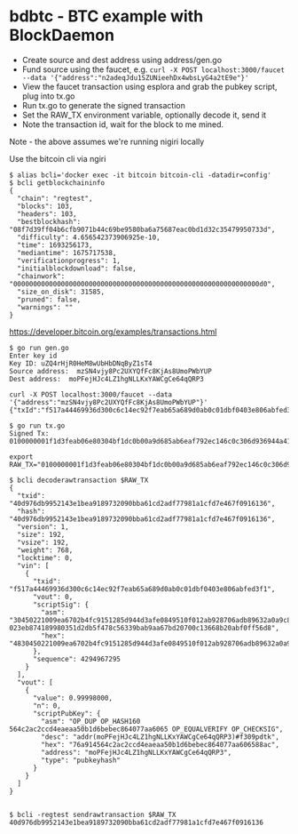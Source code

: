 # bdbtc - BTC example with BlockDaemon

* Create source and dest address using address/gen.go
* Fund source using the faucet, e.g. `curl -X POST localhost:3000/faucet --data '{"address":"n2adeqJdu1SZUNieehDx4wbsLyG4a2tE9e"}'`
* View the faucet transaction using esplora and grab the pubkey script, plug into tx.go
* Run tx.go to generate the signed transaction
* Set the RAW_TX environment variable, optionally decode it, send it
* Note the transaction id, wait for the block to me mined.

Note - the above assumes we're running nigiri locally

Use the bitcoin cli via ngiri

```
$ alias bcli='docker exec -it bitcoin bitcoin-cli -datadir=config'
$ bcli getblockchaininfo
{
  "chain": "regtest",
  "blocks": 103,
  "headers": 103,
  "bestblockhash": "08f7d39ff04b6cfb9071b44c69be9580ba6a75687eac0bd1d32c35479950733d",
  "difficulty": 4.656542373906925e-10,
  "time": 1693256173,
  "mediantime": 1675717538,
  "verificationprogress": 1,
  "initialblockdownload": false,
  "chainwork": "00000000000000000000000000000000000000000000000000000000000000d0",
  "size_on_disk": 31585,
  "pruned": false,
  "warnings": ""
}
```


https://developer.bitcoin.org/examples/transactions.html

```
$ go run gen.go 
Enter key id
Key ID: uZQ4rHjR0HeM8wUbHbDNqByZ1sT4
Source address:  mzSN4vjy8Pc2UXYQfFc8KjAs8UmoPWbYUP
Dest address:  moPFejHJc4LZ1hgNLLKxYAWCgCe64qQRP3

curl -X POST localhost:3000/faucet --data '{"address":"mzSN4vjy8Pc2UXYQfFc8KjAs8UmoPWbYUP"}'
{"txId":"f517a44469936d300c6c14ec92f7eab65a689d0ab0c01dbf0403e806abfed3f1"}
```



```
$ go run tx.go 
Signed Tx: 0100000001f1d3feab06e80304bf1dc0b00a9d685ab6eaf792ec146c0c306d936944a417f5000000006b4830450221009ea6702b4fc9151285d944d3afe0849510f012ab928706adb89632a0a9c8808602200311ff1e4bd061019760cdddf4e21d6e54398ccf44ad65c5e2fa79f387e999610121023eb874189980351d2db5f478c56339bab9aa67bd20700c13668b20abf0ff56d8ffffffff0130d9f505000000001976a914564c2ac2ccd4eaeaa50b1d6bebec864077aa606588ac00000000
```

```
export RAW_TX="0100000001f1d3feab06e80304bf1dc0b00a9d685ab6eaf792ec146c0c306d936944a417f5000000006b4830450221009ea6702b4fc9151285d944d3afe0849510f012ab928706adb89632a0a9c8808602200311ff1e4bd061019760cdddf4e21d6e54398ccf44ad65c5e2fa79f387e999610121023eb874189980351d2db5f478c56339bab9aa67bd20700c13668b20abf0ff56d8ffffffff0130d9f505000000001976a914564c2ac2ccd4eaeaa50b1d6bebec864077aa606588ac00000000"

$ bcli decoderawtransaction $RAW_TX
{
  "txid": "40d976db9952143e1bea9189732090bba61cd2adf77981a1cfd7e467f0916136",
  "hash": "40d976db9952143e1bea9189732090bba61cd2adf77981a1cfd7e467f0916136",
  "version": 1,
  "size": 192,
  "vsize": 192,
  "weight": 768,
  "locktime": 0,
  "vin": [
    {
      "txid": "f517a44469936d300c6c14ec92f7eab65a689d0ab0c01dbf0403e806abfed3f1",
      "vout": 0,
      "scriptSig": {
        "asm": "30450221009ea6702b4fc9151285d944d3afe0849510f012ab928706adb89632a0a9c8808602200311ff1e4bd061019760cdddf4e21d6e54398ccf44ad65c5e2fa79f387e99961[ALL] 023eb874189980351d2db5f478c56339bab9aa67bd20700c13668b20abf0ff56d8",
        "hex": "4830450221009ea6702b4fc9151285d944d3afe0849510f012ab928706adb89632a0a9c8808602200311ff1e4bd061019760cdddf4e21d6e54398ccf44ad65c5e2fa79f387e999610121023eb874189980351d2db5f478c56339bab9aa67bd20700c13668b20abf0ff56d8"
      },
      "sequence": 4294967295
    }
  ],
  "vout": [
    {
      "value": 0.99998000,
      "n": 0,
      "scriptPubKey": {
        "asm": "OP_DUP OP_HASH160 564c2ac2ccd4eaeaa50b1d6bebec864077aa6065 OP_EQUALVERIFY OP_CHECKSIG",
        "desc": "addr(moPFejHJc4LZ1hgNLLKxYAWCgCe64qQRP3)#f309pdtk",
        "hex": "76a914564c2ac2ccd4eaeaa50b1d6bebec864077aa606588ac",
        "address": "moPFejHJc4LZ1hgNLLKxYAWCgCe64qQRP3",
        "type": "pubkeyhash"
      }
    }
  ]
}


$ bcli -regtest sendrawtransaction $RAW_TX
40d976db9952143e1bea9189732090bba61cd2adf77981a1cfd7e467f0916136
```




 


